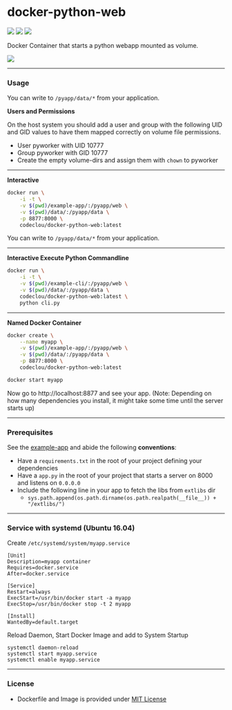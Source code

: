 # docker-python-web

[![](https://codeclou.github.io/doc/badges/generated/docker-image-size-20.svg)](https://hub.docker.com/r/codeclou/docker-python-web/tags/) [![](https://codeclou.github.io/doc/badges/generated/docker-from-alpine-linux.svg)](https://alpinelinux.org/) [![](https://codeclou.github.io/doc/badges/generated/docker-run-as-non-root.svg)](https://docs.docker.com/engine/reference/builder/#/user)

Docker Container that starts a python webapp mounted as volume.


![](https://codeclou.github.io/doc/docker-warranty.svg?v5)

-----

### Usage

You can write to `/pyapp/data/*` from your application.

**Users and Permissions**

On the host system you should add a user and group with the following UID and GID values to have them
mapped correctly on volume file permissions.

 * User pyworker with UID 10777 
 * Group pyworker with GID 10777
 * Create the empty volume-dirs and assign them with `chown` to pyworker 

----

**Interactive**

```bash
docker run \
    -i -t \
    -v $(pwd)/example-app/:/pyapp/web \
    -v $(pwd)/data/:/pyapp/data \
    -p 8877:8000 \
    codeclou/docker-python-web:latest
```

You can write to `/pyapp/data/*` from your application.

----

**Interactive Execute Python Commandline**

```bash
docker run \
    -i -t \
    -v $(pwd)/example-cli/:/pyapp/web \
    -v $(pwd)/data/:/pyapp/data \
    codeclou/docker-python-web:latest \
    python cli.py
```

----

**Named Docker Container**


```bash
docker create \
    --name myapp \
    -v $(pwd)/example-app/:/pyapp/web \
    -v $(pwd)/data/:/pyapp/data \
    -p 8877:8000 \
    codeclou/docker-python-web:latest

docker start myapp
```

Now go to http://localhost:8877 and see your app. 
(Note: Depending on how many dependencies you install, it might take some time until the server starts up)

-----

### Prerequisites

See the [example-app](./example-app) and abide the following **conventions**:

 * Have a `requirements.txt` in the root of your project defining your dependencies
 * Have a `app.py` in the root of your project that starts a server on 8000 and listens on `0.0.0.0` 
 * Include the following line in your app to fetch the libs from `extlibs` dir
   * `sys.path.append(os.path.dirname(os.path.realpath(__file__)) + "/extlibs/")`

-----

### Service with systemd (Ubuntu 16.04)

Create `/etc/systemd/system/myapp.service`

```
[Unit]
Description=myapp container
Requires=docker.service
After=docker.service

[Service]
Restart=always
ExecStart=/usr/bin/docker start -a myapp
ExecStop=/usr/bin/docker stop -t 2 myapp

[Install]
WantedBy=default.target
```

Reload Daemon, Start Docker Image and add to System Startup

```
systemctl daemon-reload
systemctl start myapp.service
systemctl enable myapp.service
```

----


### License

  * Dockerfile and Image is provided under [MIT License](https://github.com/codeclou/docker-python-web/blob/master/LICENSE.md)

